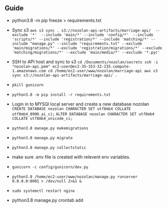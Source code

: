 ## Guide

-   python3.8 -m pip freeze > requirements.txt
-   Sync s3
    `aws s3 sync . s3://nozolan-api-artifacts/marriage-api/  --exclude '*'  --include 'main/*' --include 'config/*'  --include 'scripts/*' --include 'registration/*' --include 'matching/*' --include "manage.py" --include "requirements.txt" --exclude 'main/migrations/*' --exclude 'registration/migrations/*' --exclude 'matching/migrations/*' --exclude 'main/media/*' --exclude '*.pyc'`

-   SSH to API host and sync to s3
    `cd /Documents/nozolan/secrets
ssh -i "nozolan-api.pem" ec2-user@ec2-35-153-32-235.compute-1.amazonaws.com
cd /home/ec2-user/www/nozolan/marriage-api
aws s3 sync s3://nozolan-api-artifacts/marriage-api/ .`

-   `pkill gunicorn`

-   `python3.8 -m pip install -r requirements.txt`

-   Login in to MYSQl local server and create a new database nozolan
    `CREATE DATABASE nozolan CHARACTER SET utf8mb4 COLLATE utf8mb4_0900_ai_ci;`
    `ALTER DATABASE nozolan CHARACTER SET utf8mb4 COLLATE utf8mb4_unicode_ci;`

-   `python3.8 manage.py makemigrations`

-   `python3.8 manage.py migrate`

-   `python3.8 manage.py collectstatic`

-   make sure .env file is created with relevent env variables.

-   `gunicorn -c config/gunicorn/dev.py`

-   `python3.8 /home/ec2-user/www/nozolan/manage.py runserver 0.0.0.0:8001 > /dev/null 2>&1 &`

-   `sudo systemctl restart nginx`

-   python3.8 manage.py crontab add
